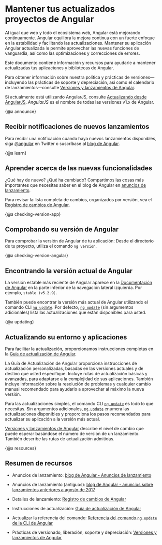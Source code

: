 # Mantener tus actualizados proyectos de Angular

Al igual que web y todo el ecosistema web, Angular está mejorando continuamente. Angular equilibra la mejora continua con un fuerte enfoque en la estabilidad y facilitando las actualizaciones. Mantener su aplicación Angular actualizada le permite aprovechar las nuevas funciones de vanguardia, así como las optimizaciones y correcciones de errores.

Este documento contiene información y recursos para ayudarle a mantener actualizadas tus aplicaciones y bibliotecas de Angular.

Para obtener información sobre nuestra política y prácticas de versiones&mdash;incluyendo las prácticas de soporte y depreciación, así como el calendario de lanzamientos&mdash;consulte [Versiones y lanzamientos de Angular](guide/releases "Versiones y lanzamientos de Angular").


<div class="alert is-helpful">

Si actualmente está utilizando AngularJS, consulte [Actualizando desde AngularJS](guide/upgrade "Actualizando desde AngularJS"). _AngularJS_ es el nombre de todas las versiones v1.x de Angular.

</div>


{@a announce}
## Recibir notificaciones de nuevos lanzamientos

Para recibir una notificación cuando haya nuevos lanzamientos disponibles, siga [@angular](https://twitter.com/angular "@angular en Twitter") en Twitter o suscríbase al [ blog de Angular](https://blog.angular.io "blog de Angular").

{@a learn}
## Aprender acerca de las nuevas funcionalidades

¿Qué hay de nuevo? ¿Qué ha cambiado? Compartimos las cosas más importantes que necesitas saber en el blog de Angular en [anuncios de lanzamiento](https://blog.angular.io/tagged/release%20notes "blog de Angular - anuncios de lanzamiento").

Para revisar la lista completa de cambios, organizados por versión, vea el [Registro de cambios de Angular](https://github.com/angular/angular/blob/master/CHANGELOG.md "Registro de cambios de Angular").


{@a checking-version-app}
## Comprobando su versión de Angular

Para comprobar la versión de Angular de tu aplicación: Desde el directorio de tu proyecto, utiliza el comando `ng version`.


{@a checking-version-angular}
## Encontrando la versión actual de Angular

La versión estable más reciente de Angular aparece en la [Documentación de Angular](https://angular.io/docs "Documentación de Angular") en la parte inferior de la navegación lateral izquierda. Por ejemplo, `stable (v5.2.9)`.

También puede encontrar la versión más actual de Angular utilizando el comando CLI [`ng update`](cli/update). Por defecto, [`ng update`](cli/update) (sin argumentos adicionales) lista las actualizaciones que están disponibles para usted.


{@a updating}
## Actualizando su entorno y aplicaciones

Para facilitar la actualización, proporcionamos instrucciones completas en la [Guía de actualización de Angular](https://update.angular.io/ "Guía de actualización de Angular").

La Guía de Actualización de Angular proporciona instrucciones de actualización personalizadas, basadas en las versiones actuales y de destino que usted especifique. Incluye rutas de actualización básicas y avanzadas, para adaptarse a la complejidad de sus aplicaciones. También incluye información sobre la resolución de problemas y cualquier cambio manual recomendado para ayudarlo a aprovechar al máximo la nueva versión.

Para las actualizaciones simples, el comando CLI [`ng update`](cli/update) es todo lo que necesitas. Sin argumentos adicionales, [`ng update`](cli/update) enumera las actualizaciones disponibles y proporciona los pasos recomendados para actualizar su aplicación a la versión más actual.

[Versiones y lanzamientos de Angular](guide/releases#versioning "Prácticas de lanzamiento, versionado de Angular") describe el nivel de cambio que puede esperar basándose el número de versión de un lanzamiento. También describe las rutas de actualización admitidas.


{@a resources}
## Resumen de recursos

* Anuncios de lanzamiento: [blog de Angular - Anuncios de lanzamiento](https://blog.angular.io/tagged/release%20notes "Anuncios del blog de Angular sobre los últimos lanzamientos")

* Anuncios de lanzamiento (antiguos): [blog de Angular - anuncios sobre lanzamientos anteriores a agosto de 2017](https://blog.angularjs.org/search?q=available&by-date=true "Anuncios del blog de Angular sobre versiones anteriores a agosto de 2017")

* Detalles de lanzamiento: [Registro de cambios de Angular](https://github.com/angular/angular/blob/master/CHANGELOG.md "Registro de cambios de Angular")

* Instrucciones de actualización: [Guía de actualización de Angular](https://update.angular.io/ "Guía de actualización de Angular")

* Actualizar la referencia del comando: [Referencia del comando `ng update` de la CLI de Angular](cli/update)

* Prácticas de versionado, liberación, soporte y depreciación: [Versiones y lanzamientos de Angular](guide/releases "Versiones y lanzamientos de Angular")
